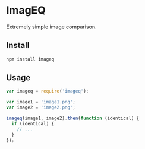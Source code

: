# ImagEQ

Extremely simple image comparison.

## Install

```bash
npm install imageq
```

## Usage

```javascript
var imageq = require('imageq');

var image1 = 'image1.png';
var image2 = 'image2.png';

imageq(image1, image2).then(function (identical) {
  if (identical) {
    // ...
  }
});
```
